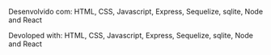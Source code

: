 Desenvolvido com: HTML, CSS, Javascript, Express, Sequelize, sqlite, Node and React

Devoloped with: HTML, CSS, Javascript, Express, Sequelize, sqlite, Node and React
